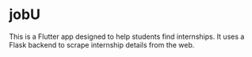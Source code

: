 # jobU

This is a Flutter app designed to help students find internships. It uses a Flask backend to scrape internship details from the web.

